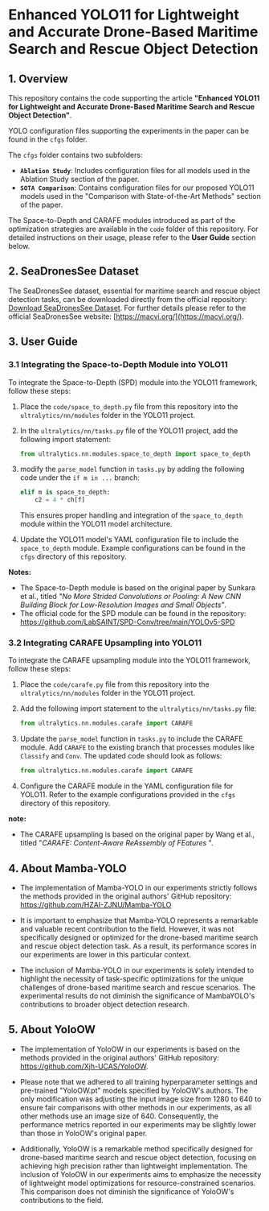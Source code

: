 # Enhanced YOLO11 for Lightweight and Accurate Drone-Based Maritime Search and Rescue Object Detection

## 1. Overview

This repository contains the code supporting the article **"Enhanced YOLO11 for Lightweight and Accurate Drone-Based Maritime Search and Rescue Object Detection"**.

YOLO configuration files supporting the experiments in the paper can be found in the `cfgs` folder.

The `cfgs` folder contains two subfolders:

- **`Ablation Study`**: Includes configuration files for all models used in the Ablation Study section of the paper.
- **`SOTA Comparison`**: Contains configuration files for our proposed YOLO11 models used in the "Comparison with State-of-the-Art Methods" section of the paper.

The Space-to-Depth and CARAFE modules introduced as part of the optimization strategies are available in the `code` folder of this repository. For detailed instructions on their usage, please refer to the **User Guide** section below.



## 2. SeaDronesSee Dataset

The SeaDronesSee dataset, essential for maritime search and rescue object detection tasks, can be downloaded directly from the official repository: [Download SeaDronesSee Dataset](https://cloud.cs.uni-tuebingen.de/index.php/s/aJQPHLGnke68M52). For further details please refer to the official SeaDronesSee website: [https://macvi.org/](https://macvi.org/).

## 3. User Guide

### 3.1 Integrating the Space-to-Depth Module into YOLO11

To integrate the Space-to-Depth (SPD) module into the YOLO11 framework, follow these steps:

1. Place the `code/space_to_depth.py` file from this repository into the `ultralytics/nn/modules` folder in the YOLO11 project.

2. In the `ultralytics/nn/tasks.py` file of the YOLO11 project, add the following import statement:
   
   ```python
   from ultralytics.nn.modules.space_to_depth import space_to_depth
   ```

3. modify the `parse_model` function in `tasks.py` by adding the following code under the `if m in ...` branch:
   
   ```python
   elif m is space_to_depth:
       c2 = 4 * ch[f]
   ```
   
   This ensures proper handling and integration of the `space_to_depth` module within the YOLO11 model architecture.

4. Update the YOLO11 model's YAML configuration file to include the `space_to_depth` module. Example configurations can be found in the `cfgs` directory of this repository.

**Notes:**

- The Space-to-Depth module is based on the original paper by Sunkara et al., titled *"No More Strided Convolutions or Pooling: A New CNN Building Block for Low-Resolution Images and Small Objects"*.
- The official code for the SPD module can be found in the repository: https://github.com/LabSAINT/SPD-Conv/tree/main/YOLOv5-SPD

### 3.2 Integrating CARAFE Upsampling into YOLO11

To integrate the CARAFE upsampling module into the YOLO11 framework, follow these steps:

1. Place the `code/carafe.py` file from this repository into the `ultralytics/nn/modules` folder in the YOLO11 project.

2. Add the following import statement to the `ultralytics/nn/tasks.py` file:
   
   ```python
   from ultralytics.nn.modules.carafe import CARAFE
   ```

3. Update the `parse_model` function in `tasks.py` to include the CARAFE module. Add `CARAFE` to the existing branch that processes modules like `Classify` and `Conv`. The updated code should look as follows:
   
   ```python
   from ultralytics.nn.modules.carafe import CARAFE
   ```

4. Configure the CARAFE module in the YAML configuration file for YOLO11. Refer to the example configurations provided in the `cfgs` directory of this repository.

**note:**

- The CARAFE upsampling is based on the original paper by Wang et al., titled "*CARAFE: Content-Aware ReAssembly of FEatures* ".

## 4. About Mamba-YOLO

- The implementation of Mamba-YOLO in our experiments strictly follows the methods provided in the original authors' GitHub repository: https://github.com/HZAI-ZJNU/Mamba-YOLO

- It is important to emphasize that Mamba-YOLO represents a remarkable and valuable recent contribution to the field. However, it was not specifically designed or optimized for the drone-based maritime search and rescue object detection task. As a result, its performance scores in our experiments are lower in this particular context.

- The inclusion of Mamba-YOLO in our experiments is solely intended to highlight the necessity of task-specific optimizations for the unique challenges of drone-based maritime search and rescue scenarios. The experimental results do not diminish the significance of MambaYOLO's contributions to broader object detection research.

## 5. About YoloOW

- The implementation of YoloOW in our experiments is based on the methods provided in the original authors' GitHub repository: https://github.com/Xjh-UCAS/YoloOW.

- Please note that we adhered to all training hyperparameter settings and pre-trained "YoloOW.pt" models specified by YoloOW's authors. The only modification was adjusting the input image size from 1280 to 640 to ensure fair comparisons with other methods in our experiments, as all other methods use an image size of 640. Consequently, the performance metrics reported in our experiments may be slightly lower than those in YoloOW's original paper.

- Additionally, YoloOW is a remarkable method specifically designed for drone-based maritime search and rescue object detection, focusing on achieving high precision rather than lightweight implementation. The inclusion of YoloOW in our experiments aims to emphasize the necessity of lightweight model optimizations for resource-constrained scenarios. This comparison does not diminish the significance of YoloOW's contributions to the field.
